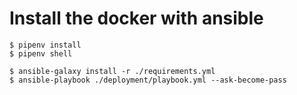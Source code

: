 # Install the docker with ansible

```console
$ pipenv install
$ pipenv shell

$ ansible-galaxy install -r ./requirements.yml
$ ansible-playbook ./deployment/playbook.yml --ask-become-pass
```
